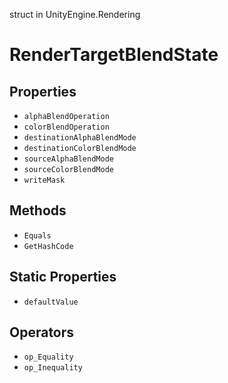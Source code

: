 struct in UnityEngine.Rendering
# RenderTargetBlendState

## Properties
- `alphaBlendOperation`
- `colorBlendOperation`
- `destinationAlphaBlendMode`
- `destinationColorBlendMode`
- `sourceAlphaBlendMode`
- `sourceColorBlendMode`
- `writeMask`
## Methods
- `Equals`
- `GetHashCode`
## Static Properties
- `defaultValue`
## Operators
- `op_Equality`
- `op_Inequality`
